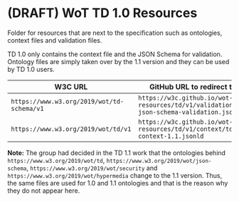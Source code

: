# (DRAFT) WoT TD 1.0 Resources

Folder for resources that are next to the specification such as ontologies, context files and validation files.

TD 1.0 only contains the context file and the JSON Schema for validation.
Ontology files are simply taken over by the 1.1 version and they can be used by TD 1.0 users.

| W3C URL | GitHub URL to redirect to | Content Type | Note |
| ------- | ---------- | ------------ | ------------ |
| `https://www.w3.org/2019/wot/td-schema/v1` | `https://w3c.github.io/wot-resources/td/v1/validation/td-json-schema-validation.json` | `application/json`| |
| `https://www.w3.org/2019/wot/td/v1` | `https://w3c.github.io/wot-resources/td/v1/context/td-context-1.1.jsonld` | `application/ld+json` | |

**Note:** The group had decided in the TD 1.1 work that the ontologies behind `https://www.w3.org/2019/wot/td`, `https://www.w3.org/2019/wot/json-schema`, `https://www.w3.org/2019/wot/security` and `https://www.w3.org/2019/wot/hypermedia` change to the 1.1 version. Thus, the same files are used for 1.0 and 1.1 ontologies and that is the reason why they do not appear here.
